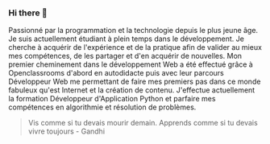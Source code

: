### Hi there 👋

Passionné par la programmation et la technologie depuis le plus jeune âge. Je suis actuellement
étudiant à plein temps dans le développement. Je cherche à acquérir de l'expérience et de la pratique afin de valider au mieux mes compétences, de les partager et d'en acquérir de nouvelles.
Mon premier cheminement dans le développement Web a été effectué grâce à Openclassrooms d'abord en autodidacte puis avec leur parcours Développeur Web me permettant de faire mes premiers pas 
dans ce monde fabuleux qu'est Internet et la création de contenu.
J'effectue actuellement la formation Développeur d'Application Python et parfaire mes compétences en algorithmie et résolution de problèmes.

> Vis comme si tu devais mourir demain. Apprends comme si tu devais vivre toujours - Gandhi

<!--
**geo1310/geo1310** is a ✨ _special_ ✨ repository because its `README.md` (this file) appears on your GitHub profile.

Here are some ideas to get you started:

- 🔭 I’m currently working on ...
- 🌱 I’m currently learning ...
- 👯 I’m looking to collaborate on ...
- 🤔 I’m looking for help with ...
- 💬 Ask me about ...
- 📫 How to reach me: ...
- 😄 Pronouns: ...
- ⚡ Fun fact: ...
-->

